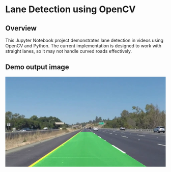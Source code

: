 # Lane Detection using OpenCV

## Overview

This Jupyter Notebook project demonstrates lane detection in videos using OpenCV and Python. The current implementation is designed to work with straight lanes, so it may not handle curved roads effectively. 

## Demo output image
![Lane Detection Demo](output/demo.png)